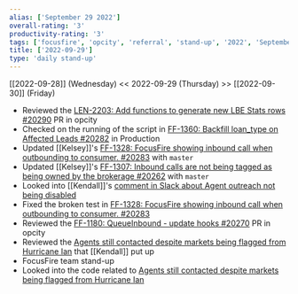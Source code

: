 ```yaml
---
alias: ['September 29 2022']
overall-rating: '3'
productivity-rating: '3'
tags: ['focusfire', 'opcity', 'referral', 'stand-up', '2022', 'September', 'Thursday']
title: ['2022-09-29']
type: 'daily stand-up'
---
```

[[2022-09-28]] (Wednesday) << 2022-09-29 (Thursday) >> [[2022-09-30]] (Friday)

- Reviewed the [LEN-2203: Add functions to generate new LBE Stats rows #20290](https://github.com/Opcity/opcity/pull/20290) PR in opcity
- Checked on the running of the script in [FF-1360: Backfill loan_type on Affected Leads
#20282](https://github.com/Opcity/opcity/pull/20282) in Production
- Updated [[Kelsey]]'s [FF-1328: FocusFire showing inbound call when outbounding to consumer. #20283](https://github.com/Opcity/opcity/pull/20283) with `master`
- Updated [[Kelsey]]'s [FF-1307: Inbound calls are not being tagged as being owned by the brokerage #20262](https://github.com/Opcity/opcity/pull/20262) with `master`
- Looked into [[Kendall]]'s [comment in Slack about Agent outreach not being disabled](https://moveinc.slack.com/archives/C03N5BGCA9M/p1664417408750489)
- Fixed the broken test in [FF-1328: FocusFire showing inbound call when outbounding to consumer. #20283](https://github.com/Opcity/opcity/pull/20283)
- Reviewed the [FF-1180: QueueInbound - update hooks #20270](https://github.com/Opcity/opcity/pull/20270) PR in opcity
- Reviewed the [Agents still contacted despite markets being flagged from Hurricane Ian](https://moveinc.atlassian.net/browse/FF-1370) that [[Kendall]] put up
- FocusFire team stand-up
- Looked into the code related to [Agents still contacted despite markets being flagged from Hurricane Ian](https://moveinc.atlassian.net/browse/FF-1370)